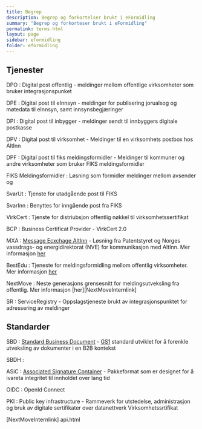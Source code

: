 ```yaml
---
title: Begrep
description: Begrep og forkortelser brukt i eFormidling
summary: "Begrep og forkorteser brukt i eFormidling"
permalink: terms.html
layout: page
sidebar: eformidling
folder: eformidling
---
```


## Tjenester

DPO
: Digital post offentlig - meldinger mellom offentlige virksomheter som bruker integrasjonspunket

DPE
: Digital post til eInnsyn - meldinger for publisering jorualsog og møtedata til eInnsyn, samt innsynsbegjæringer

DPI
: Digital post til inbygger - meldinger sendt til innbyggers digitale postkasse

DPV
: Digital post til virksomhet - Meldinger til en virksomhets postbox hos AltInn

DPF
: Digital post til fiks meldingsformidler - Meldinger til kommuner og andre virksomheter som bruker FIKS meldingsformidler 

FIKS Meldingsformidler
: Løsning som formidler meldinger mellom avsender og 

SvarUt
: Tjenste for utadgående post til FIKS 

SvarInn
: Benyttes for inngående post fra FIKS 

VirkCert
: Tjenste for distriubsjon offentlig nøkkel til virksomhetssertifikat

BCP
: Business Certificat Provider - VirkCert 2.0

MXA
: [Message Ecxchage AltInn][MxaLink] - Løsning fra Patentstyret og Norges vassdrags- og energidirektorat (NVE) for kommunikasjon med AltInn. Mer informasjon [her][MxaInternlink]

BestEdu
: Tjeneste for meldingsformidling mellom offentlig virksomheter. Mer informasjon [her][BestEduInternlink]

NextMove
: Neste generasjons grensesnitt for meldingsutveksling fra offentlig. Mer informasjon [her][NextMoveInternlink]

SR
: ServiceRegistry - Oppslagstjeneste brukt av integrasjonspunktet for adressering av meldinger




## Standarder

SBD
: [Standard Business Document][SbdLink] - [GS1][Gs1Link] standard utviklet for å forenkle utveksling av dokumenter i en B2B kontekst

SBDH
:

ASiC
: [Associated Signature Container][AsicLink] - Pakkeformat som er designet for å ivareta integritet til innholdet over lang tid

OIDC
: OpenId Connect  

PKI
: Public key infrastructure - Rammeverk for utstedelse, administrasjon og bruk av digitale sertifikater over datanettverk
Virksomhetssrtifikat



[MxaLink]: https://sourceforge.net/projects/mxa/
[SbdLink]: http://www.gs1.org/ecom/standards/guidelines#s2
[Gs1Link]: http://www.gs1.org/
[AsicLink]: http://www.etsi.org/deliver/etsi_ts/102900_102999/102918/01.03.01_60/ts_102918v010301p.pdf
[MxaInternlink]: api.html 
[BestEduInternlink]: api.html
[NextMoveInternlink] api.html